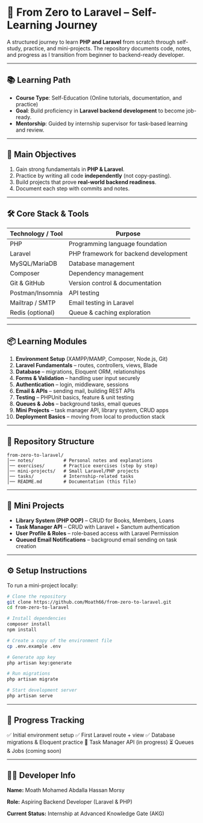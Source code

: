 
# 🚀 From Zero to Laravel – Self-Learning Journey

A structured journey to learn **PHP and Laravel** from scratch through self-study, practice, and mini-projects. The repository documents code, notes, and progress as I transition from beginner to backend-ready developer.

---

## 📚 Learning Path

* **Course Type**: Self-Education (Online tutorials, documentation, and practice)
* **Goal**: Build proficiency in **Laravel backend development** to become job-ready.
* **Mentorship**: Guided by internship supervisor for task-based learning and review.

---

## 🎯 Main Objectives

1. Gain strong fundamentals in **PHP & Laravel**.
2. Practice by writing all code **independently** (not copy-pasting).
3. Build projects that prove **real-world backend readiness**.
4. Document each step with commits and notes.

---

## 🛠️ Core Stack & Tools

| Technology / Tool | Purpose                               |
| ----------------- | ------------------------------------- |
| PHP               | Programming language foundation       |
| Laravel           | PHP framework for backend development |
| MySQL/MariaDB     | Database management                   |
| Composer          | Dependency management                 |
| Git & GitHub      | Version control & documentation       |
| Postman/Insomnia  | API testing                           |
| Mailtrap / SMTP   | Email testing in Laravel              |
| Redis (optional)  | Queue & caching exploration           |

---

## 📦 Learning Modules

1. **Environment Setup** (XAMPP/MAMP, Composer, Node.js, Git)
2. **Laravel Fundamentals** – routes, controllers, views, Blade
3. **Database** – migrations, Eloquent ORM, relationships
4. **Forms & Validation** – handling user input securely
5. **Authentication** – login, middleware, sessions
6. **Email & APIs** – sending mail, building REST APIs
7. **Testing** – PHPUnit basics, feature & unit testing
8. **Queues & Jobs** – background tasks, email queues
9. **Mini Projects** – task manager API, library system, CRUD apps
10. **Deployment Basics** – moving from local to production stack

---

## 📂 Repository Structure

```
from-zero-to-laravel/
│── notes/           # Personal notes and explanations
│── exercises/       # Practice exercises (step by step)
│── mini-projects/   # Small Laravel/PHP projects
│── tasks/           # Internship-related tasks
│── README.md        # Documentation (this file)
```

---

## 🧩 Mini Projects

* **Library System (PHP OOP)** – CRUD for Books, Members, Loans
* **Task Manager API** – CRUD with Laravel + Sanctum authentication
* **User Profile & Roles** – role-based access with Laravel Permission
* **Queued Email Notifications** – background email sending on task creation

---

## ⚙ Setup Instructions

To run a mini-project locally:

```bash
# Clone the repository
git clone https://github.com/Moath66/from-zero-to-laravel.git
cd from-zero-to-laravel

# Install dependencies
composer install
npm install

# Create a copy of the environment file
cp .env.example .env

# Generate app key
php artisan key:generate

# Run migrations
php artisan migrate

# Start development server
php artisan serve
```

---

## 📸 Progress Tracking

✅ Initial environment setup
✅ First Laravel route + view
✅ Database migrations & Eloquent practice
🔄 Task Manager API (in progress)
⏳ Queues & Jobs (coming soon)

---

## 👨‍🎓 Developer Info

**Name:** Moath Mohamed Abdalla Hassan Morsy

**Role:** Aspiring Backend Developer (Laravel & PHP)

**Current Status:** Internship at Advanced Knowledge Gate (AKG)

